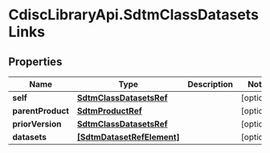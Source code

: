# CdiscLibraryApi.SdtmClassDatasetsLinks

## Properties

Name | Type | Description | Notes
------------ | ------------- | ------------- | -------------
**self** | [**SdtmClassDatasetsRef**](SdtmClassDatasetsRef.md) |  | [optional] 
**parentProduct** | [**SdtmProductRef**](SdtmProductRef.md) |  | [optional] 
**priorVersion** | [**SdtmClassDatasetsRef**](SdtmClassDatasetsRef.md) |  | [optional] 
**datasets** | [**[SdtmDatasetRefElement]**](SdtmDatasetRefElement.md) |  | [optional] 


